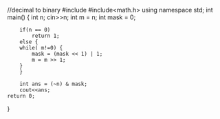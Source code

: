 //decimal to binary
#include<iostream>
#include<math.h>
using namespace std;
int main()
{
    int n;
    cin>>n;
    int m = n;
        int mask = 0;
        
        if(n == 0)
            return 1;
        else {
        while( m!=0) {
            mask = (mask << 1) | 1;
            m = m >> 1;
        }
        }
        
        int ans = (~n) & mask;
        cout<<ans;
    return 0;
}
